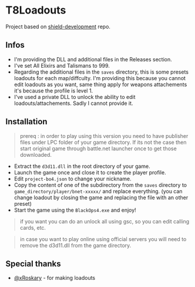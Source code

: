 # T8Loadouts

Project based on [shield-development](https://github.com/project-bo4/shield-development) repo.

## Infos
- I'm providing the DLL and additional files in the Releases section.
- I've set All Elixirs and Talismans to 999.
- Regarding the additional files in the ``saves`` directory, this is some presets loadouts for each map/diffculty. I'm providing this because you cannot edit loadouts as you want, same thing apply for weapons attachements it's because the profile is level 1.
- I've used a private DLL to unlock the ability to edit loadouts/attachements. Sadly I cannot provide it.

## Installation
> prereq : in order to play using this version you need to have publisher files under LPC folder of your game directory. If its not the case then start original game through battle.net launcher once to get those downloaded.

- Extract the ``d3d11.dll`` in the root directory of your game.
- Launch the game once and close it to create the player profile.
- Edit ``project-bo4.json`` to change your nickname.
- Copy the content of one of the subdirectory from the ``saves`` directory to ``game_directory/player/bnet-xxxxx/`` and replace everything. (you can change loadout by closing the game and replacing the file with an other preset)
- Start the game using the ``BlackOps4.exe`` and enjoy!

> if you want you can do an unlock all using gsc, so you can edit calling cards, etc.

> in case you want to play online using official servers you will need to remove the d3d11.dll from the game directory.

## Special thanks
- [@xRoskary](https://twitter.com/xRoskary) - for making loadouts
